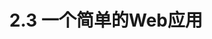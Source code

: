 ---
sidebar_position: 4
hide_title: true
title: 2.3 一个简单的Web应用
keywords:
- Gone框架
- 快速入门
- 项目初始化
description: Gone框架是Go语言的强大依赖注入框架，提供松耦合架构、自动装配、配置注入等功能。支持结构体注入、函数参数注入，助力构建可测试的企业级应用。
---